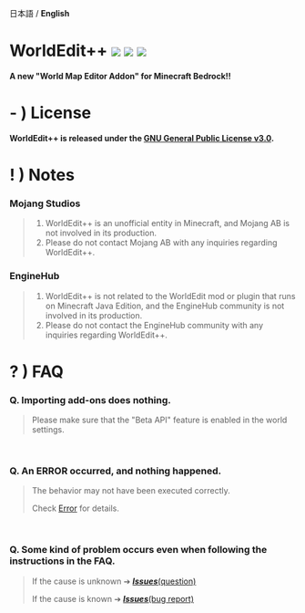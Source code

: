 日本語 / **English**

# WorldEdit++ <a href="https://github.com/Apedy/MinePaint/blob/master/LICENSE"><img src="https://flat.badgen.net/badge/license/GPL-3.0/green"></a> <a href="https://github.com/Apedy/WorldEdit/releases/"><img src="https://flat.badgen.net/github/release/Apedy/WorldEdit"></a> <a href="https://github.com/Apedy/WorldEdit/releases/"><img src="https://flat.badgen.net/github/assets-dl/Apedy/MinePaint"></a>

**A new "World Map Editor Addon" for Minecraft Bedrock!!**

# - ) License
**WorldEdit++ is released under the [**GNU General Public License v3.0**](https://github.com/Apedy/MinePaint/blob/master/LICENSE).**
# ! ) Notes
### Mojang Studios
> 1. WorldEdit++ is an unofficial entity in Minecraft, and Mojang AB is not involved in its production.
> 1. Please do not contact Mojang AB with any inquiries regarding WorldEdit++.

### EngineHub
> 1. WorldEdit++ is not related to the WorldEdit mod or plugin that runs on Minecraft Java Edition, and the EngineHub community is not involved in its production.
> 1. Please do not contact the EngineHub community with any inquiries regarding WorldEdit++.

# ? ) FAQ
### Q. Importing add-ons does nothing.
> Please make sure that the "Beta API" feature is enabled in the world settings.
<br>

### Q. An ERROR occurred, and nothing happened.
> The behavior may not have been executed correctly.
>
> Check [Error](https://github.com/Apedy/WorldEdit/blob/master/Error.md) for details.
<br>

### Q. Some kind of problem occurs even when following the instructions in the FAQ.
> If the cause is unknown ➔ [***Issues***(question)](https://github.com/Apedy/WorldEdit/issues/new?assignees=Apedy&labels=Feedback%3A+question&projects=&template=question-en-.md&title=)
>
> If the cause is known ➔ [***Issues***(bug report)](https://github.com/Apedy/WorldEdit/issues/new?assignees=Apedy&labels=Problem%3A+bug&projects=&template=bug-report-en-.md&title=)
